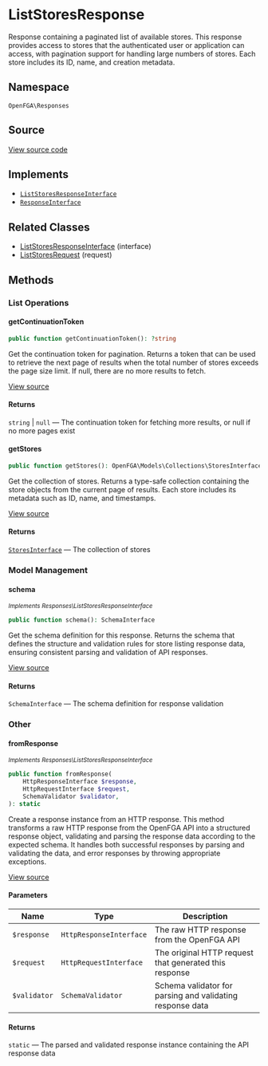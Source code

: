 # ListStoresResponse

Response containing a paginated list of available stores. This response provides access to stores that the authenticated user or application can access, with pagination support for handling large numbers of stores. Each store includes its ID, name, and creation metadata.

## Namespace
`OpenFGA\Responses`

## Source
[View source code](https://github.com/evansims/openfga-php/blob/main/src/Responses/ListStoresResponse.php)

## Implements
* [`ListStoresResponseInterface`](ListStoresResponseInterface.md)
* [`ResponseInterface`](ResponseInterface.md)

## Related Classes
* [ListStoresResponseInterface](Responses/ListStoresResponseInterface.md) (interface)
* [ListStoresRequest](Requests/ListStoresRequest.md) (request)



## Methods

                                                                                    
### List Operations
#### getContinuationToken


```php
public function getContinuationToken(): ?string
```

Get the continuation token for pagination. Returns a token that can be used to retrieve the next page of results when the total number of stores exceeds the page size limit. If null, there are no more results to fetch.

[View source](https://github.com/evansims/openfga-php/blob/main/src/Responses/ListStoresResponse.php#L92)


#### Returns
`string` &#124; `null` — The continuation token for fetching more results, or null if no more pages exist
#### getStores


```php
public function getStores(): OpenFGA\Models\Collections\StoresInterface
```

Get the collection of stores. Returns a type-safe collection containing the store objects from the current page of results. Each store includes its metadata such as ID, name, and timestamps.

[View source](https://github.com/evansims/openfga-php/blob/main/src/Responses/ListStoresResponse.php#L101)


#### Returns
[`StoresInterface`](Models/Collections/StoresInterface.md) — The collection of stores
### Model Management
#### schema

*<small>Implements Responses\ListStoresResponseInterface</small>*  

```php
public function schema(): SchemaInterface
```

Get the schema definition for this response. Returns the schema that defines the structure and validation rules for store listing response data, ensuring consistent parsing and validation of API responses.

[View source](https://github.com/evansims/openfga-php/blob/main/src/Responses/ListStoresResponseInterface.php#L34)


#### Returns
`SchemaInterface` — The schema definition for response validation
### Other
#### fromResponse

*<small>Implements Responses\ListStoresResponseInterface</small>*  

```php
public function fromResponse(
    HttpResponseInterface $response,
    HttpRequestInterface $request,
    SchemaValidator $validator,
): static
```

Create a response instance from an HTTP response. This method transforms a raw HTTP response from the OpenFGA API into a structured response object, validating and parsing the response data according to the expected schema. It handles both successful responses by parsing and validating the data, and error responses by throwing appropriate exceptions.

[View source](https://github.com/evansims/openfga-php/blob/main/src/Responses/ResponseInterface.php#L44)

#### Parameters
| Name | Type | Description |
|------|------|-------------|
| `$response` | `HttpResponseInterface` | The raw HTTP response from the OpenFGA API |
| `$request` | `HttpRequestInterface` | The original HTTP request that generated this response |
| `$validator` | `SchemaValidator` | Schema validator for parsing and validating response data |

#### Returns
`static` — The parsed and validated response instance containing the API response data
